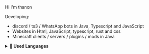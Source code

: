 Hi I'm thanon

Developing:
- discord / ts3 / WhatsApp bots in Java, Typescript and JavaScript
- Websites in Html, JavaScript, typescript, rust and css
- Minecraft clients / servers / plugins / mods in Java

<details>	
    <summary><b>👅 Used Languages</b></summary>
    <img src="https://github.com/languages.svg">
</details>
